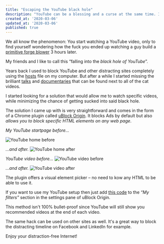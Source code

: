 ```yaml
---
title: "Escaping the YouTube black hole"
description: "YouTube can be a blessing and a curse at the same time. I've always struggled with that platform in terms of consuming too much stuff. On one hand you can watch amazing documentaries, on the other hand the recommended list tries to keep your attention on the plattform as long as possible. Let's reclaim our time using a simple hack..."
created_at: '2020-03-06'
updated_at: '2020-03-06'
published: true
---
```


We all know the phenomenon: You start watching a YouTube video, only to find yourself wondering how the fuck you ended up watching a guy build a [primitive forge blower](https://www.youtube.com/watch?v=VVV4xeWBIxE) 3 hours later.

My friends and I like to call this “falling into the *black hole of YouTube*”.

Years back I used to block YouTube and other distracting sites completely using the [hosts](https://en.wikipedia.org/wiki/Hosts_(file)) file on my computer. But after a while I started missing the brilliant [talks](https://www.youtube.com/watch?v=f-wWBGo6a2w) and [documentaries](https://www.youtube.com/watch?v=1t0CkzD-Bv8) that can be found next to all of the cat videos.

I started looking for a solution that would allow me to watch specific videos, while minimizing the chance of getting sucked into said black hole.

The solution I came up with is very straightforward and comes in the form of a Chrome plugin called [uBlock Origin](https://chrome.google.com/webstore/detail/ublock-origin/cjpalhdlnbpafiamejdnhcphjbkeiagm/related?hl=en). It blocks Ads by default but also *allows you to block specific HTML elements on any web page*.

*My YouTube startpage before...*

![YouTube home before](https://theminimalistcoder.s3-eu-west-1.amazonaws.com/public/youtube-index-before.jpg)

*...and after.*
![YouTube home after](https://theminimalistcoder.s3-eu-west-1.amazonaws.com/public/youtube-index-after.jpg)

*YouTube video before...*
![YouTube video before](https://theminimalistcoder.s3-eu-west-1.amazonaws.com/public/youtube-show-before.jpg)

*...and after.*
![YouTube video after](https://theminimalistcoder.s3-eu-west-1.amazonaws.com/public/youtube-show-after.jpg)

The plugin offers a visual element picker – no need to kow any HTML to be able to use it.

If you want to use my YouTube setup then just add [this code](https://gist.github.com/therod/cda3f062c58a471fae35e43df5d3df5b#file-ublock-youtube-txt) to the *“My filters”* section in the settings pane of uBlock Origin.

<script src="https://gist.github.com/therod/cda3f062c58a471fae35e43df5d3df5b.js"></script>

This method isn't 100% bullet-proof since YouTube will still show you recommended videos at the end of each video.

The same hack can be used on other sites as well. It's a great way to block the distracting timeline on Facebook and LinkedIn for example.

Enjoy your distraction-free Internet!
